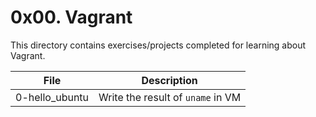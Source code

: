 # 0x00. Vagrant

This directory contains exercises/projects completed for learning about Vagrant.

| File | Description |
| ---- |:-----------:|
| 0-hello_ubuntu | Write the result of `uname` in VM |